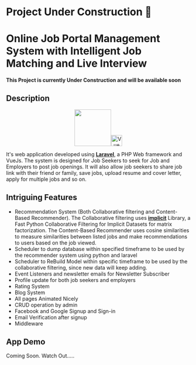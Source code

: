 # Project Under Construction 🚧

# Online Job Portal Management System with Intelligent Job Matching and Live Interview
#### This Project is currently Under Construction and will be available soon

## Description
<p align="center"><a href="https://laravel.com" target="_blank"><img src="https://raw.githubusercontent.com/laravel/art/master/logo-lockup/5%20SVG/2%20CMYK/1%20Full%20Color/laravel-logolockup-cmyk-red.svg" width="100"></a><a href="https://vuejs.org" target="_blank" rel="noopener noreferrer"><img width="30" src="https://vuejs.org/images/logo.png" alt="Vue logo"></a></p>

It's web application developed using **[Laravel](https://laravel.com)**, a PHP Web framework and VueJs. The system is designed for Job Seekers to seek for Job and Employers to post job openings. It will also allow job seekers to share job link with their friend or family, save jobs, upload resume and cover letter, apply for multiple jobs and so on.



## Intriguing Features
* Recommendation System (Both Collaborative filtering and Content-Based Recommender). The Collaborative filtering uses **[implicit](https://github.com/benfred/implicit)** Library, a Fast Python Collaborative Filtering for Implicit Datasets for matrix factorization. The Content-Based Recommender uses cosine similarities to measure similarities between listed jobs and make recommendations to users based on the job viewed.
* Scheduler to dump database within specified timeframe to be used by the recommender system using python and laravel
* Scheduler to ReBuild Model within specific timeframe to be used by the collaborative filtering, since new data will keep adding.
* Event Listeners and newsletter emails for Newsletter Subscriber
* Profile update for both job seekers and employers
* Rating System
* Blog System
* All pages Animated Nicely
* CRUD operation by admin
* Facebook and Google Signup and Sign-in
* Email Verification after signup
* Middleware 

## App Demo
Coming Soon. Watch Out.....

